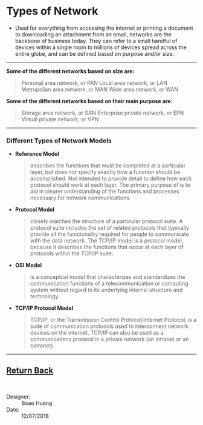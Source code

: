# **Types of Network**

- Used for everything from accessing the internet or printing a document to downloading an attachment from an email, networks are the backbone of business today. They can refer to a small handful of devices within a single room to millions of devices spread across the entire globe, and can be defined based on purpose and/or size.
---
**Some of the different networks based on size are:**
> Personal area network, or PAN
> Local area network, or LAN
> Metropolian area network, or MAN
> Wide area network, or WAN

**Some of the different networks based on their main purpose are:**
> Storage area network, or SAN
> Enterprise private network, or EPN 
> Virtual private network, or VPN
---
### Different Types of Network Models

- **Reference Model**
    > describes the functions that must be completed at a particular layer, but does not specify exactly how a function should be accomplished. Not intended to provide detail to define how each protocol should work at each layer. The primary purpose of is to aid in clearer understanding of the functions and processes necessary for network communications. 

- **Protocol Model**
    > closely matches the structure of a particular protocol suite. A protocol suite includes the set of related protocols that typically provide all the functionality required for people to communicate with the data network. The TCP/IP model is a protocol model, because it describes the functions that occur at each layer of protocols within the TCP/IP suite.

- **OSI Model**
    >  is a conceptual model that characterizes and standardizes the communication functions of a telecommunication or computing system without regard to its underlying internal structure and technology.

- **TCP/IP Protocol Model**
    > TCP/IP, or the Transmission Control Protocol/Internet Protocol, is a suite of communication protocols used to interconnect network devices on the internet. TCP/IP can also be used as a communications protocol in a private network (an intranet or an extranet).
---
[Return Back](README.md)
---
<br/>
<dl>
  <dt>Designer:</dt>
  <dd>Boao Huang</dd>
  
  <dt>Date:</dt>
  <dd>12/07/2018</dd>
</dl>



